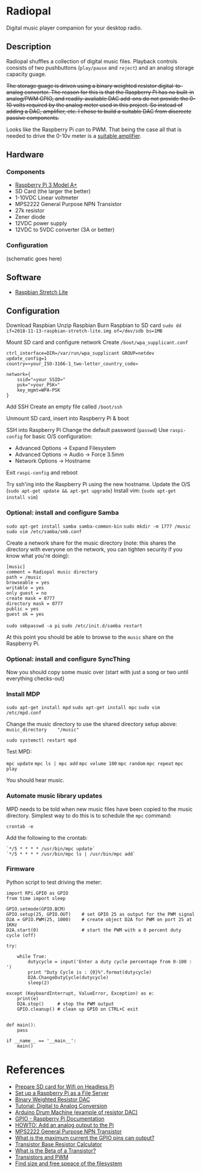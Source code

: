 # Radiopal

Digital music player companion for your desktop radio.

## Description

Radiopal shuffles a collection of digital music files.  Playback controls consists of two pushbuttons (`play/pause` and `reject`) and an analog storage capacity guage.

~~The storage guage is driven using a binary weighted resistor digital-to-analog converter.  The reason for this is that the Raspberry Pi has no built-in analog/PWM GPIO, and readily-avaliable DAC add-ons do not provide the 0-10 volts required by the analog meter used in this project.  So instead of adding a DAC, amplifier, etc. I chose to build a suitable DAC from discreete passive components.~~

Looks like the Raspberry Pi *can* to PWM.  That being the case all that is needed to drive the 0-10v meter is a [suitable amplifier](https://www.raspberrypi.org/forums/download/file.php?id=11996&sid=553d761c5af52b6649be49f1df5d2a40).


## Hardware

### Components

* [Raspberry Pi 3 Model A+](https://www.raspberrypi.org/products/raspberry-pi-3-model-a-plus/)
* SD Card (the larger the better)
* 1-10VDC Linear voltmeter
* MPS2222 General Purpose NPN Transistor
* 27k resistor
* Zener diode
* 12VDC power supply
* 12VDC to 5VDC converter (3A or better)

### Configuration

(schematic goes here)


## Software

* [Raspbian Stretch Lite](https://www.raspberrypi.org/downloads/raspbian/)

## Configuration

Download Raspbian
Unzip Raspbian
Burn Raspbian to SD card
`sudo dd if=2018-11-13-raspbian-stretch-lite.img of=/dev/sdb bs=1MB`

Mount SD card and configure network
Create `/boot/wpa_supplicant.conf`

```
ctrl_interface=DIR=/var/run/wpa_supplicant GROUP=netdev
update_config=1
country=«your_ISO-3166-1_two-letter_country_code»

network={
    ssid="«your_SSID»"
    psk="«your_PSK»"
    key_mgmt=WPA-PSK
}
```

Add SSH
Create an empty file called `/boot/ssh`

Unmount SD card, insert into Raspberry Pi & boot

SSH into Raspberry Pi
Change the default password (`passwd`)
Use `raspi-config` for basic O/S configuration:

* Advanced Options -> Expand Filesystem
* Advanced Options -> Audio -> Force 3.5mm
* Network Options -> Hostname

Exit `raspi-config` and reboot

Try ssh'ing into the Raspberry Pi using the new hostname.
Update the O/S (`sudo apt-get update && apt-get upgrade`)
Install vim: (`sudo apt-get install vim`)

### Optional: install and configure Samba

`sudo apt-get install samba samba-common-bin`
`sudo mkdir -m 1777 /music`
`sudo vim /etc/samba/smb.conf`

Create a network share for the music directory (note: this shares the directory with everyone on the network, you can tighten security if you know what you're doing):

```
[music]
comment = Radiopal music directory
path = /music
browseable = yes
writable = yes
only guest = no
create mask = 0777
directory mask = 0777
public = yes
guest ok = yes
```

`sudo smbpasswd -a pi`
`sudo /etc/init.d/samba restart`

At this point you should be able to browse to the `music` share on the Raspberry Pi.

### Optional: install and configure SyncThing

Now you should copy some music over (start with just a song or two until everything checks-out)

### Install MDP

`sudo apt-get install mpd`
`sudo apt-get install mpc`
`sudo vim /etc/mpd.conf`

Change the music directory to use the shared directory setup above:
`music_directory    "/music"`

`sudo systemctl restart mpd`

Test MPD:

`mpc update`
`mpc ls | mpc add`
`mpc volume 100`
`mpc random`
`mpc repeat`
`mpc play`

You should hear music.

### Automate music library updates

MPD needs to be told when new music files have been copied to the music directory.  Simplest way to do this is to schedule the `mpc` command:

`crontab -e`

Add the following to the crontab:

```
`*/5 * * * * /usr/bin/mpc update`
`*/5 * * * * /usr/bin/mpc ls | /usr/bin/mpc add`
```

### Firmware

Python script to test driving the meter:

```
import RPi.GPIO as GPIO
from time import sleep

GPIO.setmode(GPIO.BCM)
GPIO.setup(25, GPIO.OUT)    # set GPIO 25 as output for the PWM signal
D2A = GPIO.PWM(25, 1000)    # create object D2A for PWM on port 25 at 1KHz
D2A.start(0)                # start the PWM with a 0 percent duty cycle (off)

try:

    while True:
        dutycycle = input('Enter a duty cycle percentage from 0-100 : ')
        print "Duty Cycle is : {0}%".format(dutycycle)
        D2A.ChangeDutyCycle(dutycycle)
        sleep(2)

except (KeyboardInterrupt, ValueError, Exception) as e:
    print(e)
    D2A.stop()     # stop the PWM output
    GPIO.cleanup() # clean up GPIO on CTRL+C exit


def main():
    pass

if __name__ == '__main__':
    main()
```


# References

* [Prepare SD card for Wifi on Headless Pi](https://raspberrypi.stackexchange.com/questions/10251/prepare-sd-card-for-wifi-on-headless-pi)
* [Set up a Raspberry Pi as a File Server](https://www.raspberrypi.org/magpi/samba-file-server/)
* [Binary Weighted Resistor DAC](https://www.electronics-tutorial.net/analog-integrated-circuits/data-converters/binary-weighted-resistor-dac/index.html)
* [Tutorial: Digital to Analog Conversion](https://www.tek.com/blog/tutorial-digital-analog-conversion-r-2r-dac)
* [Arduino Drum Machine (example of resistor DAC)](http://little-scale.blogspot.com/2008/04/arduino-drum-machine.html)
* [GPIO - Raspberry Pi Documentation](https://www.raspberrypi.org/documentation/usage/gpio/)
* [HOWTO: Add an analog output to the Pi](https://www.raspberrypi.org/forums/viewtopic.php?p=833519)
* [MPS2222 General Purpose NPN Transistor](https://www.onsemi.com/pub/Collateral/MPS2222-D.PDF)
* [What is the maximum current the GPIO pins can output?](https://raspberrypi.stackexchange.com/questions/9298/what-is-the-maximum-current-the-gpio-pins-can-output)
* [Transistor Base Resistor Calculator](https://www.petervis.com/GCSE_Design_and_Technology_Electronic_Products/transistor_base_resistor_calculator/transistor_base_resistor_calculator.html)
* [What is the Beta of a Transistor?](http://www.learningaboutelectronics.com/Articles/What-is-beta-of-a-transistor)
* [Transistors and PWM](https://electronics.stackexchange.com/questions/30737/transistors-and-pwm)
* [Find size and free speace of the filesystem](https://stackoverflow.com/questions/4260116/find-size-and-free-space-of-the-filesystem-containing-a-given-file)

